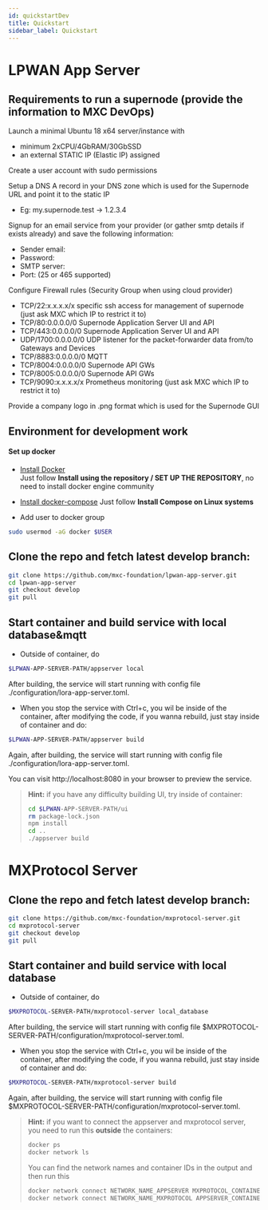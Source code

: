 ```yaml
---
id: quickstartDev
title: Quickstart
sidebar_label: Quickstart
---
```


# LPWAN App Server

## Requirements to run a supernode (provide the information to MXC DevOps)

Launch a minimal Ubuntu 18 x64 server/instance with
  - minimum 2xCPU/4GbRAM/30GbSSD
  - an external STATIC IP (Elastic IP) assigned
  
Create a user account with sudo permissions

Setup a DNS A record in your DNS zone which is used for the Supernode URL and point it to the static IP
  - Eg: my.supernode.test -> 1.2.3.4

Signup for an email service from your provider (or gather smtp details if exists already) and save the following information:
  - Sender email:
  - Password:
  - SMTP server:
  - Port: (25 or 465 supported)

Configure Firewall rules (Security Group when using cloud provider)
  - TCP/22:x.x.x.x/x specific ssh access for management of supernode (just ask MXC which IP to restrict it to)
  - TCP/80:0.0.0.0/0 Supernode Application Server UI and API
  - TCP/443:0.0.0.0/0 Supernode Application Server UI and API
  - UDP/1700:0.0.0.0/0 UDP listener for the packet-forwarder data from/to Gateways and Devices
  - TCP/8883:0.0.0.0/0 MQTT
  - TCP/8004:0.0.0.0/0 Supernode API GWs
  - TCP/8005:0.0.0.0/0 Supernode API GWs
  - TCP/9090:x.x.x.x/x Prometheus monitoring (just ask MXC which IP to restrict it to)

Provide a company logo in .png format which is used for the Supernode GUI

## Environment for development work

#### Set up docker
- [Install Docker](https://docs.docker.com/install/linux/docker-ce/ubuntu/)  
Just follow __Install using the repository / SET UP THE REPOSITORY__, no need to install docker engine community

- [Install docker-compose](https://docs.docker.com/compose/install/)
Just follow __Install Compose on Linux systems__

- Add user to docker group
```bash
sudo usermod -aG docker $USER
```

## Clone the repo and fetch latest develop branch:

```bash
git clone https://github.com/mxc-foundation/lpwan-app-server.git
cd lpwan-app-server
git checkout develop
git pull
```
## Start container and build service with local database&mqtt
- Outside of container, do
```bash
$LPWAN-APP-SERVER-PATH/appserver local
```
After building, the service will start running with config file ./configuration/lora-app-server.toml.  

- When you stop the service with Ctrl+c, you wil be inside of the container, after modifying the code, if you wanna rebuild, just stay inside of container and do:
```bash
$LPWAN-APP-SERVER-PATH/appserver build
```
Again, after building, the service will start running with config file ./configuration/lora-app-server.toml.  

You can visit http://localhost:8080 in your browser to preview the service.

> __Hint:__ if you have any difficulty building UI, try inside of container:  
> ```bash
> cd $LPWAN-APP-SERVER-PATH/ui
> rm package-lock.json
> npm install
> cd ..
> ./appserver build
> ```

# MXProtocol Server

## Clone the repo and fetch latest develop branch:
```bash
git clone https://github.com/mxc-foundation/mxprotocol-server.git
cd mxprotocol-server
git checkout develop
git pull
```

## Start container and build service with local database
- Outside of container, do
```bash
$MXPROTOCOL-SERVER-PATH/mxprotocol-server local_database
```
After building, the service will start running with config file $MXPROTOCOL-SERVER-PATH/configuration/mxprotocol-server.toml.  

- When you stop the service with Ctrl+c, you wil be inside of the container, after modifying the code, if you wanna rebuild, just stay inside of container and do:
```bash
$MXPROTOCOL-SERVER-PATH/mxprotocol-server build
```
Again, after building, the service will start running with config file $MXPROTOCOL-SERVER-PATH/configuration/mxprotocol-server.toml. 

> __Hint:__ if you want to connect the appserver and mxprotocol server, you need to run this __outside__ the containers:
>```bash
> docker ps
> docker network ls
>```
>You can find the network names and container IDs in the output and then run this
>```bash
> docker network connect NETWORK_NAME_APPSERVER MXPROTOCOL_CONTAINER_ID
> docker network connect NETWORK_NAME_MXPROTOCOL APPSERVER_CONTAINER_ID
>```
